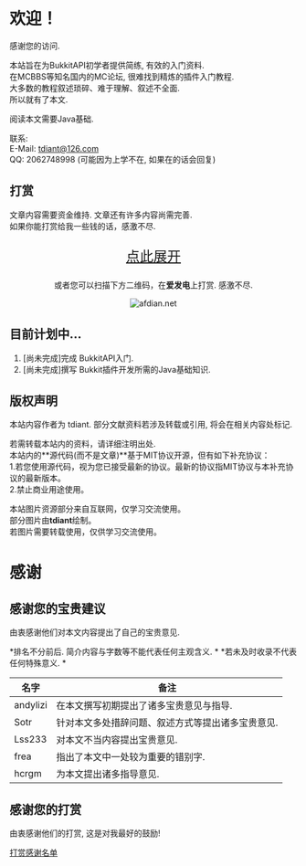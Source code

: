 # 欢迎！
感谢您的访问.  

本站旨在为BukkitAPI初学者提供简练, 有效的入门资料.  
在MCBBS等知名国内的MC论坛, 很难找到精炼的插件入门教程.  
大多数的教程叙述琐碎、难于理解、叙述不全面.  
所以就有了本文.  

阅读本文需要Java基础.

联系:  
E-Mail: tdiant@126.com  
QQ: 2062748998 (可能因为上学不在, 如果在的话会回复)  

## 打赏
文章内容需要资金维持. 文章还有许多内容尚需完善.  
如果你能打赏给我一些钱的话，感激不尽.  

<center><a href="https://blog.tdiant.net/about/ds.html"><p style="font-size:24px">点此展开</p></a><p>或者您可以扫描下方二维码，在<b>爱发电</b>上打赏. 感激不尽.</p><img src="https://miao.su/images/2018/07/24/afdian_qr95326.png"  alt="afdian.net" /></center>

## 目前计划中...
1. [尚未完成]完成 BukkitAPI入门.  
2. [尚未完成]撰写 Bukkit插件开发所需的Java基础知识.  

## 版权声明
本站内容作者为 tdiant. 部分文献资料若涉及转载或引用, 将会在相关内容处标记.  

若需转载本站内的资料，请详细注明出处.  
本站内的**源代码(而不是文章)**基于MIT协议开源，但有如下补充协议：  
1.若您使用源代码，视为您已接受最新的协议。最新的协议指MIT协议与本补充协议的最新版本。  
2.禁止商业用途使用。  

本站图片资源部分来自互联网，仅学习交流使用。  
部分图片由**tdiant**绘制。  
若图片需要转载使用，仅供学习交流使用。

# 感谢
## 感谢您的宝贵建议
由衷感谢他们对本文内容提出了自己的宝贵意见.  

*排名不分前后. 简介内容与字数等不能代表任何主观含义.  *
*若未及时收录不代表任何特殊意义.  *  

| 名字 | 备注 |
| -----   | -----   |
| andylizi | 在本文撰写初期提出了诸多宝贵意见与指导. |  
| Sotr | 针对本文多处措辞问题、叙述方式等提出诸多宝贵意见. |
| Lss233 | 对本文不当内容提出宝贵意见. |
| frea | 指出了本文中一处较为重要的错别字. |
| hcrgm | 为本文提出诸多指导意见. |

## 感谢您的打赏
由衷感谢他们的打赏, 这是对我最好的鼓励!  

[打赏感谢名单](https://blog.tdiant.net/about/ds.html)

